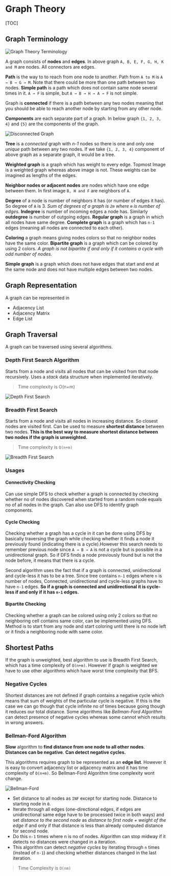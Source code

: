 # Graph Theory

[TOC]

## Graph Terminology

![Graph Theory Terminology](README/terminology-1.gif)

A graph consists of **nodes** and **edges**. In above graph `A, B, E, F, G, H, K and M` are nodes. All connectors are edges.

 **Path** is the way to to reach from one node to another. Path from `A to M` is `A → B → G → M`. Note that there could be more than one path between two nodes. **Simple path** is a path which does not contain same node several times in it. `A → F` is simple, but `A → B → H → A → F` is not simple.

Graph is **connected** if there is a path between any two nodes meaning that you should be able to reach another node by starting from any other node.

**Components** are each separate part of a graph. In below graph `{1, 2, 3, 4}` and `{5}` are the components of the graph.

![Disconnected Graph](README/terminology-2.jpg)

**Tree** is a *connected* graph with *n-1* nodes so there is one and only one *unique* path between any two nodes. If we take `{1, 2, 3, 4}` component of above graph as a separate graph, it would be a tree.

**Weighted graph** is a graph which has weight to every edge. Topmost Image is a weighted graph whereas above image is not. These weights can be imagined as lengths of the edges.

**Neighbor nodes or adjacent nodes** are nodes which have one edge between them. In first image `B, H and F` are neighbors of `A`.

**Degree** of a node is number of neighbors it has (or number of edges it has). So degree of `A` is 3. *Sum of degrees of a graph is `2m` where `m` is number of edges.* **Indegree** is number of incoming edges a node has. Similarly **outdegree** is number of outgoing edges. **Regular graph** is a graph in which all nodes have same degree. **Complete graph** is a graph which has `n-1` edges (meaning all nodes are connected to each other).

**Coloring** a graph means giving nodes colors so that no neighbor nodes have the same color. **Bipartite graph** is a graph which can be colored by using 2 colors. *A graph is not bipartite if and only if it contains a cycle with odd number of nodes.*

**Simple graph** is a graph which does not have edges that start and end at the same node and does not have multiple edges between two nodes.

## Graph Representation

A graph can be represented in

- Adjacency List
- Adjacency Matrix
- Edge List

## Graph Traversal

A graph can be traversed using several algorithms.

### Depth First Search Algorithm

Starts from a node and visits all nodes that can be visited from that node recursively. Uses a *stack* data structure when implemented iteratively.

> Time complexity is O(n+m)

![Depth First Search](README/traversal-1.gif)

### Breadth First Search

Starts from a node and visits all nodes in increasing distance. So closest nodes are visited first. Can be used to measure **shortest distance** between two nodes. **This is the best way to measure shortest distance between two nodes if the graph is unweighted.**

> Time complexity is `O(n+m)`

![Breadth First Search](README/traversal-2.gif)

### Usages

#### Connectivity Checking

Can use simple DFS to check whether a graph is connected by checking whether no of nodes discovered when started from a random node equals no of all nodes in the graph. Can also use DFS to identify graph components.

#### Cycle Checking

Checking whether a graph has a cycle in it can be done using DFS by basically traversing the graph while checking whether it finds a node it previously found (indicating there is a cycle).However this search needs to remember previous node since `A → B → A` is not a cycle but is possible in a unidirectional graph. So if DFS finds a node previously found but is not the node before, it means that there is a cycle.

Second algorithm uses the fact that if a graph is connected, unidirectional and cycle-less it has to be a tree. Since tree contains `n-1` edges where `n` is number of nodes, Connected, unidirectional and cycle-less graphs have to have `n-1` edges. **So if a graph is connected and unidirectional it is cycle-less if and only if it has `n-1` edges.**

#### Bipartite Checking

Checking whether a graph can be colored using only 2 colors so that no neighboring cell contains same color, can be implemented using DFS. Method is to start from any node and start coloring until there is no node left or it finds a neighboring node with same color.

## Shortest Paths

If the graph is unweighted, best algorithm to use is Breadth First Search, which has a time complexity of `O(n+m)`. However if graph is weighted we have to use other algorithms which have worst time complexity that BFS.

### Negative Cycles

Shortest distances are not defined if graph contains a negative cycle which means that sum of weights of the particular cycle is negative. If this is the case we can go though that cycle infinite no of times because going though it reduces our total distance. Some algorithms like *Bellman-Ford Algorithm* can detect presence  of negative cycles whereas some cannot which results in wrong answers.

### Bellman-Ford Algorithm

**Slow** algorithm to **find distance from one node to all other nodes**. **Distances can be negative**. **Can detect negative cycles.**

This algorithms requires graph to be represented as an **edge list**. However it is easy to convert adjacency list or adjacency matrix and it has time complexity of `O(n+m)`. So Bellman-Ford Algorithm time complexity wont change.

![Bellman-Ford](README/shortest-paths-1.gif)

- Set distance to all nodes as `INF` except for starting node. Distance to starting node in `0`.
- Iterate through all edges (one-directional edges, if edges are unidirectional same edge have to be processed twice in both ways) and set *distance to the second node* as *distance to first node + weight of the edge* if and only if that distance is less than already computed distance for second node.
- Do this `n-1` times  where n is no of nodes. Algorithm can stop midway if it detects no distances were changed in a iteration.
- This algorithm can detect *negative cycles* by iterating through `n` times (instead of `n-1`) and checking whether distances changed in the last iteration.

> Time Complexity is `O(nm)`